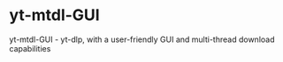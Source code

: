# yt-mtdl-GUI
yt-mtdl-GUI - yt-dlp, with a user-friendly GUI and multi-thread download capabilities
